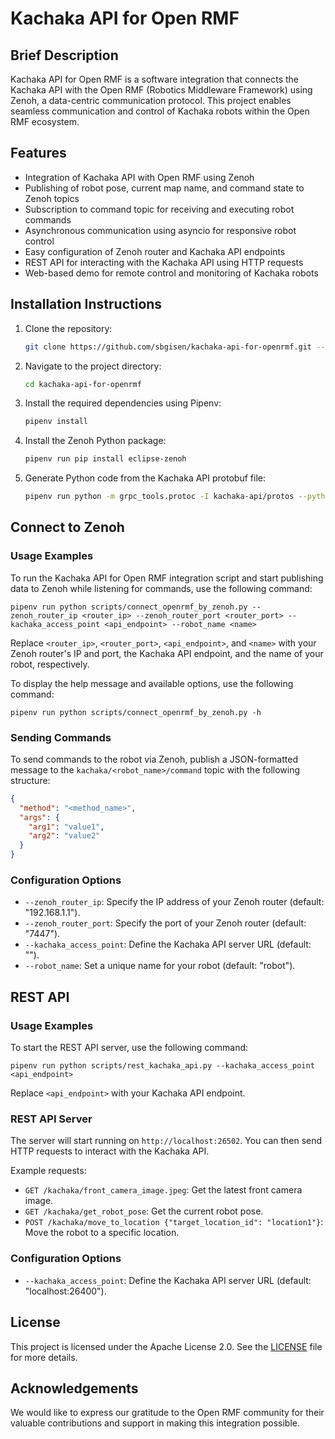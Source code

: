 # Kachaka API for Open RMF

## Brief Description
Kachaka API for Open RMF is a software integration that connects the Kachaka API with the Open RMF (Robotics Middleware Framework) using Zenoh, a data-centric communication protocol. This project enables seamless communication and control of Kachaka robots within the Open RMF ecosystem.

## Features
- Integration of Kachaka API with Open RMF using Zenoh
- Publishing of robot pose, current map name, and command state to Zenoh topics
- Subscription to command topic for receiving and executing robot commands
- Asynchronous communication using asyncio for responsive robot control
- Easy configuration of Zenoh router and Kachaka API endpoints
- REST API for interacting with the Kachaka API using HTTP requests
- Web-based demo for remote control and monitoring of Kachaka robots

## Installation Instructions
1. Clone the repository:
   ```bash
   git clone https://github.com/sbgisen/kachaka-api-for-openrmf.git --recursive
   ```

2. Navigate to the project directory:
   ```bash
   cd kachaka-api-for-openrmf
   ```

3. Install the required dependencies using Pipenv:
   ```bash
   pipenv install
   ```

4. Install the Zenoh Python package:
   ```bash
   pipenv run pip install eclipse-zenoh
   ```

5. Generate Python code from the Kachaka API protobuf file:
   ```bash
   pipenv run python -m grpc_tools.protoc -I kachaka-api/protos --python_out=. --grpc_python_out=. kachaka-api/protos/kachaka-api.proto
   ```

## Connect to Zenoh

### Usage Examples
To run the Kachaka API for Open RMF integration script and start publishing data to Zenoh while listening for commands, use the following command:

```
pipenv run python scripts/connect_openrmf_by_zenoh.py --zenoh_router_ip <router_ip> --zenoh_router_port <router_port> --kachaka_access_point <api_endpoint> --robot_name <name>
```

Replace `<router_ip>`, `<router_port>`, `<api_endpoint>`, and `<name>` with your Zenoh router's IP and port, the Kachaka API endpoint, and the name of your robot, respectively.

To display the help message and available options, use the following command:

```
pipenv run python scripts/connect_openrmf_by_zenoh.py -h
```

### Sending Commands
To send commands to the robot via Zenoh, publish a JSON-formatted message to the `kachaka/<robot_name>/command` topic with the following structure:

```json
{
  "method": "<method_name>",
  "args": {
    "arg1": "value1",
    "arg2": "value2"
  }
}
```

### Configuration Options
- `--zenoh_router_ip`: Specify the IP address of your Zenoh router (default: "192.168.1.1").
- `--zenoh_router_port`: Specify the port of your Zenoh router (default: "7447").
- `--kachaka_access_point`: Define the Kachaka API server URL (default: "").
- `--robot_name`: Set a unique name for your robot (default: "robot").

## REST API

### Usage Examples
To start the REST API server, use the following command:

```
pipenv run python scripts/rest_kachaka_api.py --kachaka_access_point <api_endpoint>
```

Replace `<api_endpoint>` with your Kachaka API endpoint.

### REST API Server
The server will start running on `http://localhost:26502`. You can then send HTTP requests to interact with the Kachaka API.

Example requests:
- `GET /kachaka/front_camera_image.jpeg`: Get the latest front camera image.
- `GET /kachaka/get_robot_pose`: Get the current robot pose.
- `POST /kachaka/move_to_location {"target_location_id": "location1"}`: Move the robot to a specific location.

### Configuration Options
- `--kachaka_access_point`: Define the Kachaka API server URL (default: "localhost:26400").

## License
This project is licensed under the Apache License 2.0. See the [LICENSE](LICENSE) file for more details.

## Acknowledgements
We would like to express our gratitude to the Open RMF community for their valuable contributions and support in making this integration possible.
